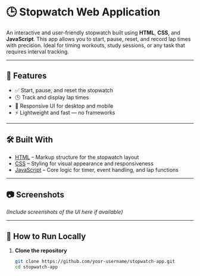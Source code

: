 # 🕒 Stopwatch Web Application

An interactive and user-friendly stopwatch built using **HTML**, **CSS**, and **JavaScript**. This app allows you to start, pause, reset, and record lap times with precision. Ideal for timing workouts, study sessions, or any task that requires interval tracking.

---

## 🧰 Features

- ✅ Start, pause, and reset the stopwatch  
- 🕓 Track and display lap times  
- 📱 Responsive UI for desktop and mobile  
- ⚡ Lightweight and fast — no frameworks

---

## 🛠️ Built With

- [HTML](w) – Markup structure for the stopwatch layout  
- [CSS](w) – Styling for visual appearance and responsiveness  
- [JavaScript](w) – Core logic for timer, event handling, and lap functions

---

## 📷 Screenshots

*(Include screenshots of the UI here if available)*

---

## 📂 How to Run Locally

1. **Clone the repository**
   ```bash
   git clone https://github.com/your-username/stopwatch-app.git
   cd stopwatch-app
